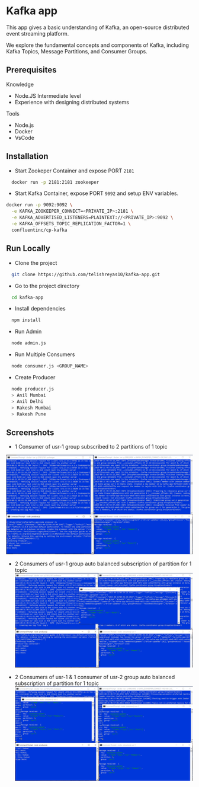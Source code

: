 
# Kafka app

This app gives a basic understanding of  Kafka, an open-source distributed event streaming platform.

We explore the fundamental concepts and components of Kafka, including Kafka Topics, Message Partitions, and Consumer Groups.


## Prerequisites

Knowledge
- Node.JS Intermediate level
- Experience with designing distributed systems

Tools
- Node.js
- Docker
- VsCode

## Installation

 - Start Zookeper Container and expose PORT `2181`

```bash
  docker run -p 2181:2181 zookeeper
```
 - Start Kafka Container, expose PORT `9092` and setup ENV variables.

```bash
docker run -p 9092:9092 \
  -e KAFKA_ZOOKEEPER_CONNECT=<PRIVATE_IP>:2181 \
  -e KAFKA_ADVERTISED_LISTENERS=PLAINTEXT://<PRIVATE_IP>:9092 \
  -e KAFKA_OFFSETS_TOPIC_REPLICATION_FACTOR=1 \
  confluentinc/cp-kafka
``` 
## Run Locally

- Clone the project

```bash
  git clone https://github.com/telishreyas10/kafka-app.git
```

- Go to the project directory

```bash
  cd kafka-app
```

- Install dependencies

```bash
  npm install
```
- Run Admin

```bash
  node admin.js
```

- Run Multiple Consumers

```bash
  node consumer.js <GROUP_NAME>
```

- Create Producer

```bash
  node producer.js
  > Anil Mumbai
  > Anil Delhi
  > Rakesh Mumbai
  > Rakesh Pune
```

## Screenshots

- 1 Consumer of usr-1 group subscribed to 2 partitions of 1 topic

![SS1](https://github.com/telishreyas10/kafka-app/blob/main/assets/Kafka-SS1.PNG)

- 2 Consumers of usr-1 group auto balanced subscription of partition for 1 topic
![SS2](https://github.com/telishreyas10/kafka-app/blob/main/assets/Kafka-SS2.PNG)

- 2 Consumers of usr-1 & 1 consumer of usr-2 group auto balanced subscription of partition for 1 topic
![SS2](https://github.com/telishreyas10/kafka-app/blob/main/assets/Kafka-SS3.PNG)